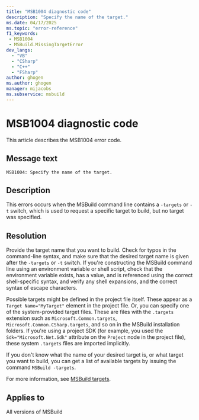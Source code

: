 ```yaml
---
title: "MSB1004 diagnostic code"
description: "Specify the name of the target."
ms.date: 04/17/2025
ms.topic: "error-reference"
f1_keywords:
 - MSB1004
 - MSBuild.MissingTargetError
dev_langs:
  - "VB"
  - "CSharp"
  - "C++"
  - "FSharp"
author: ghogen
ms.author: ghogen
manager: mijacobs
ms.subservice: msbuild
---
```


# MSB1004 diagnostic code

<!-- :::ErrorDefinitionDescription::: -->
<!-- :::editable-content name="introDescription"::: -->
This article describes the MSB1004 error code.
<!-- :::editable-content-end::: -->

## Message text

```output
MSB1004: Specify the name of the target.
```

<!-- :::editable-content name="postOutputDescription"::: -->
<!--
{StrBegin="MSBUILD : error MSB1004: "}UE: This happens if the user does something like "msbuild.exe -target". The user must pass in an actual target name
      following the switch, as in "msbuild.exe -target:blah".
      LOCALIZATION: The prefix "MSBUILD : error MSBxxxx:" should not be localized.
-->
## Description

This errors occurs when the MSBuild command line contains a `-targets` or `-t` switch, which is used to request a specific target to build, but no target was specified.

## Resolution

Provide the target name that you want to build. Check for typos in the command-line syntax, and make sure that the desired target name is given after the `-targets` or `-t` switch. If you're constructing the MSBuild command line using an environment variable or shell script, check that the environment variable exists, has a value, and is referenced using the correct shell-specific syntax, and verify any shell expansions, and the correct syntax of escape characters.

Possible targets might be defined in the project file itself. These appear as a `Target Name="MyTarget"` element in the project file. Or, you can specify one of the system-provided target files. These are files with the `.targets` extension such as `Microsoft.Common.targets`, `Microsoft.Common.CSharp.targets`, and so on in the MSBuild installation folders. If you're using a project SDK (for example, you used the `Sdk="Microsoft.Net.Sdk"` attribute on the `Project` node in the project file), these system `.targets` files are imported implicitly.

If you don't know what the name of your desired target is, or what target you want to build, you can get a list of available targets by issuing the command `MSBuild -targets`.

For more information, see [MSBuild targets](../msbuild-targets.md).

<!-- :::editable-content-end::: -->
<!-- :::ErrorDefinitionDescription-end::: -->

## Applies to

All versions of MSBuild
